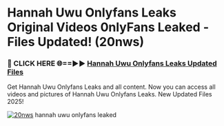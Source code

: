 # Hannah Uwu Onlyfans Leaks Original Videos 0nlyFans Leaked - Files Updated! (20nws)

<h3>🔴 CLICK HERE 🌐==►► <a href="https://tinyurl.com/x26r9saj" rel="nofollow">Hannah Uwu Onlyfans Leaks Updated Files</a></h3>

Get Hannah Uwu Onlyfans Leaks and all content. Now you can access all videos and pictures of Hannah Uwu Onlyfans Leaks. New Updated Files 2025!

[![20nws](https://i.imgur.com/LkgZPqh.gif)](https://tinyurl.com/x26r9saj)
hannah uwu onlyfans leaked